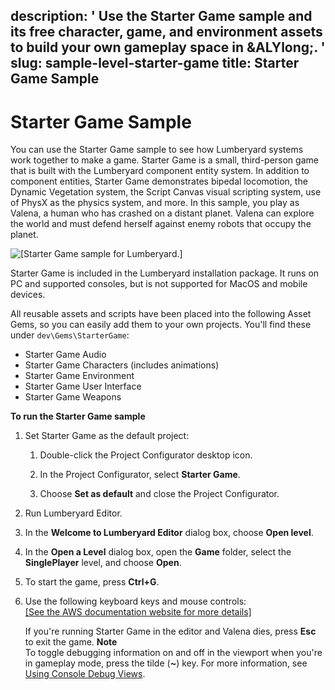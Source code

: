 description: ' Use the Starter Game sample and its free character, game, and environment
  assets to build your own gameplay space in &ALYlong;. '
slug: sample-level-starter-game
title: Starter Game Sample
---
# Starter Game Sample<a name="sample-level-starter-game"></a>

You can use the Starter Game sample to see how Lumberyard systems work together to make a game\. Starter Game is a small, third\-person game that is built with the Lumberyard component entity system\. In addition to component entities, Starter Game demonstrates bipedal locomotion, the Dynamic Vegetation system, the Script Canvas visual scripting system, use of PhysX as the physics system, and more\. In this sample, you play as Valena, a human who has crashed on a distant planet\. Valena can explore the world and must defend herself against enemy robots that occupy the planet\.

![\[Starter Game sample for Lumberyard.\]](/images/starter-game-combat-1.25.png)

Starter Game is included in the Lumberyard installation package\. It runs on PC and supported consoles, but is not supported for MacOS and mobile devices\.

All reusable assets and scripts have been placed into the following Asset Gems, so you can easily add them to your own projects\. You'll find these under `dev\Gems\StarterGame`:
+ Starter Game Audio
+ Starter Game Characters \(includes animations\)
+ Starter Game Environment
+ Starter Game User Interface
+ Starter Game Weapons

**To run the Starter Game sample**

1. Set Starter Game as the default project:

   1. Double\-click the Project Configurator desktop icon\.

   1. In the Project Configurator, select **Starter Game**\.

   1. Choose **Set as default** and close the Project Configurator\.

1. Run Lumberyard Editor\.

1. In the **Welcome to Lumberyard Editor** dialog box, choose **Open level**\.

1. In the **Open a Level** dialog box, open the **Game** folder, select the **SinglePlayer** level, and choose **Open**\.

1. To start the game, press **Ctrl\+G**\.

1. Use the following keyboard keys and mouse controls:    
[\[See the AWS documentation website for more details\]](http://docs.aws.amazon.com/lumberyard/latest/userguide/sample-level-starter-game.html)

   If you're running Starter Game in the editor and Valena dies, press **Esc** to exit the game\.
**Note**  
To toggle debugging information on and off in the viewport when you're in gameplay mode, press the tilde \(**\~**\) key\. For more information, see [Using Console Debug Views](debugging-intro.md#debugging-debug-views)\.